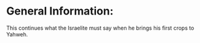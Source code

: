 # General Information:

This continues what the Israelite must say when he brings his first crops to Yahweh.